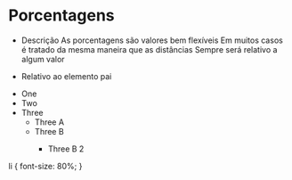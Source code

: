 # Porcentagens
* Descrição
As porcentagens são valores bem flexíveis
Em muitos casos é tratado da mesma maneira que as distâncias <length>
Sempre será relativo a algum valor

* Relativo ao elemento pai

<ul>
	<li>One</li>
	<li>Two</li>
	<li>Three
		<ul>
			<li>Three A</li>
			<li>Three B</li>
			<ul>
				<li>Three B 2</li>
			</ul>
		</ul>
	</li>
</ul>

li {
    font-size: 80%;
}